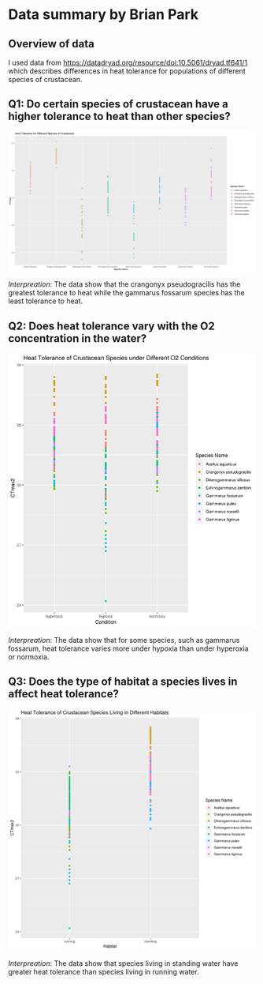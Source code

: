 # Data summary by Brian Park

## Overview of data
I used data from https://datadryad.org/resource/doi:10.5061/dryad.tf641/1 which describes differences in heat tolerance for populations of different species of crustacean.

## Q1: Do certain species of crustacean have a higher tolerance to heat than other species?

![](plot1.png)

*Interpreation*: The data show that the crangonyx pseudogracilis has the greatest tolerance to heat while the gammarus fossarum species has the least tolerance to heat.

## Q2: Does heat tolerance vary with the O2 concentration in the water?

![](plot2.png)

*Interpreation*: The data show that for some species, such as gammarus fossarum, heat tolerance varies more under hypoxia than under hyperoxia or normoxia.

## Q3: Does the type of habitat a species lives in affect heat tolerance?

![](plot3.png)

*Interpreation*: The data show that species living in standing water have greater heat tolerance than species living in running water.
